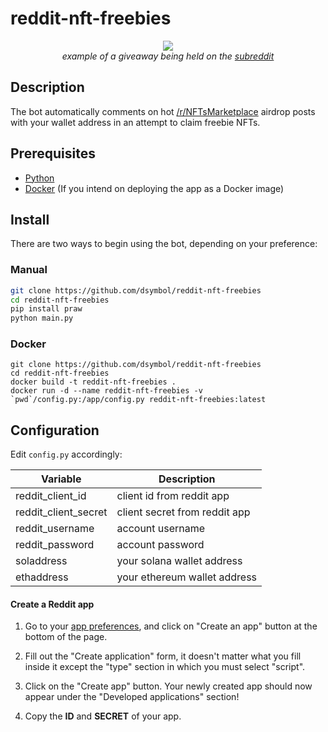 # reddit-nft-freebies

<div align="center">
<img src="https://user-images.githubusercontent.com/88138099/142375829-577ddfc6-9a8a-4a08-94f2-745babbe858b.png"/></br>
<i>example of a giveaway being held on the <a href="https://www.reddit.com/r/NFTsMarketplace/">subreddit</a></i>
</div>

## Description
The bot automatically comments on hot [/r/NFTsMarketplace](https://www.reddit.com/r/NFTsMarketplace/) airdrop posts with your wallet address in an attempt to claim freebie NFTs.

## Prerequisites

- [Python](https://www.python.org/downloads/)
- [Docker](https://docs.docker.com/get-docker/) (If you intend on deploying the app as a Docker image)

## Install

There are two ways to begin using the bot, depending on your preference:

### Manual

```bash
git clone https://github.com/dsymbol/reddit-nft-freebies
cd reddit-nft-freebies
pip install praw
python main.py
```

### Docker

```
git clone https://github.com/dsymbol/reddit-nft-freebies
cd reddit-nft-freebies
docker build -t reddit-nft-freebies .
docker run -d --name reddit-nft-freebies -v `pwd`/config.py:/app/config.py reddit-nft-freebies:latest
```

## Configuration

Edit `config.py` accordingly:

| Variable                       | Description                      |
| ------------------------------ | ---------------------------------|
| reddit_client_id               | client id from reddit app        |
| reddit_client_secret           | client secret from reddit app    |
| reddit_username                | account username                 |
| reddit_password                | account password                 |
| soladdress                     | your solana wallet address       |
| ethaddress                     | your ethereum wallet address     |

#### Create a Reddit app

1. Go to your [app preferences](https://old.reddit.com/prefs/apps/), and click on "Create an app" button at the bottom of the page.

2. Fill out the "Create application" form, it doesn't matter what you fill inside it except the "type" section in which you must select "script".

3. Click on the "Create app" button. Your newly created app should now appear under the "Developed applications" section!

4. Copy the **ID** and **SECRET** of your app.
